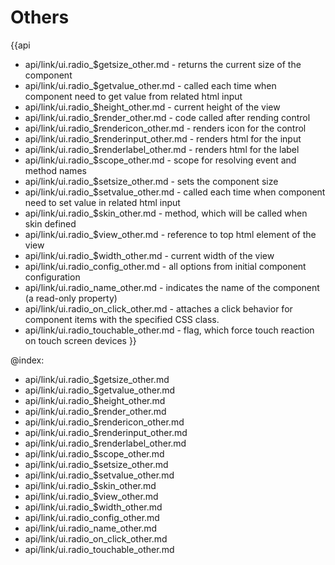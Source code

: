 Others
=======

{{api
- api/link/ui.radio_$getsize_other.md - returns the current size of the component
- api/link/ui.radio_$getvalue_other.md - called each time when component need to get value from related html input
- api/link/ui.radio_$height_other.md - current height of the view
- api/link/ui.radio_$render_other.md - code called after rending control
- api/link/ui.radio_$rendericon_other.md - renders icon for the control
- api/link/ui.radio_$renderinput_other.md - renders html for the input
- api/link/ui.radio_$renderlabel_other.md - renders html for the label
- api/link/ui.radio_$scope_other.md - scope for resolving event and method names
- api/link/ui.radio_$setsize_other.md - sets the component size
- api/link/ui.radio_$setvalue_other.md - called each time when component need to set value in related html input
- api/link/ui.radio_$skin_other.md - method, which will be called when skin defined
- api/link/ui.radio_$view_other.md - reference to top html element of the view
- api/link/ui.radio_$width_other.md - current width of the view
- api/link/ui.radio_config_other.md - all options from initial component configuration
- api/link/ui.radio_name_other.md - indicates the name of the component (a read-only property)
- api/link/ui.radio_on_click_other.md - attaches a click behavior for component items with the specified CSS class.
- api/link/ui.radio_touchable_other.md - flag, which force touch reaction on touch screen devices
}}

@index:
- api/link/ui.radio_$getsize_other.md
- api/link/ui.radio_$getvalue_other.md
- api/link/ui.radio_$height_other.md
- api/link/ui.radio_$render_other.md
- api/link/ui.radio_$rendericon_other.md
- api/link/ui.radio_$renderinput_other.md
- api/link/ui.radio_$renderlabel_other.md
- api/link/ui.radio_$scope_other.md
- api/link/ui.radio_$setsize_other.md
- api/link/ui.radio_$setvalue_other.md
- api/link/ui.radio_$skin_other.md
- api/link/ui.radio_$view_other.md
- api/link/ui.radio_$width_other.md
- api/link/ui.radio_config_other.md
- api/link/ui.radio_name_other.md
- api/link/ui.radio_on_click_other.md
- api/link/ui.radio_touchable_other.md


